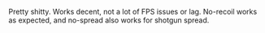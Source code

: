 Pretty shitty. Works decent, not a lot of FPS issues or lag. No-recoil works as expected, and no-spread also works for shotgun spread.
